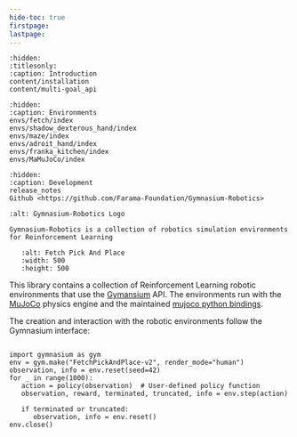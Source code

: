 ```yaml
---
hide-toc: true
firstpage:
lastpage:
---
```


```{toctree}
:hidden:
:titlesonly:
:caption: Introduction
content/installation
content/multi-goal_api
```

```{toctree}
:hidden:
:caption: Environments
envs/fetch/index
envs/shadow_dexterous_hand/index
envs/maze/index
envs/adroit_hand/index
envs/franka_kitchen/index
envs/MaMuJoCo/index
```

```{toctree}
:hidden:
:caption: Development
release_notes
Github <https://github.com/Farama-Foundation/Gymnasium-Robotics>
```

```{project-logo} _static/img/robotics-text.png
:alt: Gymnasium-Robotics Logo
```

```{project-heading}
Gymnasium-Robotics is a collection of robotics simulation environments for Reinforcement Learning
```

```{figure} _static/videos/fetch/pick_and_place.gif
   :alt: Fetch Pick And Place
   :width: 500
   :height: 500
```

This library contains a collection of Reinforcement Learning robotic environments that use the [Gymansium](https://gymnasium.farama.org/) API. The environments run with the [MuJoCo](https://mujoco.org/) physics engine and the maintained [mujoco python bindings](https://mujoco.readthedocs.io/en/latest/python.html).

The creation and interaction with the robotic environments follow the Gymnasium interface:

```{code-block} python

import gymnasium as gym
env = gym.make("FetchPickAndPlace-v2", render_mode="human")
observation, info = env.reset(seed=42)
for _ in range(1000):
   action = policy(observation)  # User-defined policy function
   observation, reward, terminated, truncated, info = env.step(action)

   if terminated or truncated:
      observation, info = env.reset()
env.close()
```
